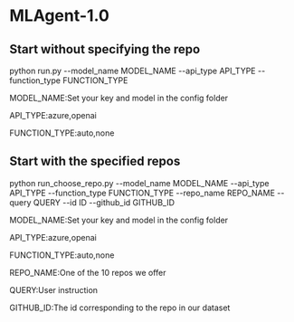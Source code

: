 # MLAgent-1.0

## Start without specifying the repo
python run.py --model_name MODEL_NAME --api_type API_TYPE --function_type FUNCTION_TYPE

MODEL_NAME:Set your key and model in the config folder

API_TYPE:azure,openai

FUNCTION_TYPE:auto,none




## Start with the specified repos
python run_choose_repo.py --model_name MODEL_NAME --api_type API_TYPE --function_type FUNCTION_TYPE --repo_name REPO_NAME --query QUERY --id ID --github_id GITHUB_ID

MODEL_NAME:Set your key and model in the config folder

API_TYPE:azure,openai

FUNCTION_TYPE:auto,none

REPO_NAME:One of the 10 repos we offer

QUERY:User instruction

GITHUB_ID:The id corresponding to the repo in our dataset